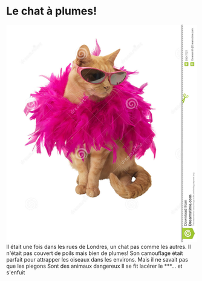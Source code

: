 # Le chat à plumes!
![Chat à plumes!](images/chat.jpg)<br>
Il était une fois dans les rues de Londres, un chat pas comme les autres.
Il n'était pas couvert de poils mais bien de plumes!
Son camouflage était parfait pour attrapper les oiseaux dans les environs.
Mais il ne savait pas que les piegons
Sont des animaux dangereux
Il se fit lacérer le ***... et s'enfuit